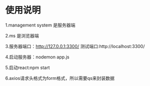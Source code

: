 # 使用说明

1.management system 是服务器端

2.ms 是浏览器端

3.服务器端口：http://127.0.0.1:3300/    测试端口:http://localhost:3300/

4.启动服务器：nodemon app.js

5.启动react:npm start

6.axios请求头格式为form格式，所以需要qs来封装数据




